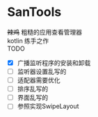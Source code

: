 # SanTools  
 ~~辣鸡~~ 粗糙的应用查看管理器  
kotlin 练手之作  
TODO  
- [x] 广播监听程序的安装和卸载
- [ ] 监听器设置乱写的
- [ ] 适配器需要优化
- [ ] 排序乱写的
- [ ] 界面乱写的
- [ ] 参照实现SwipeLayout
